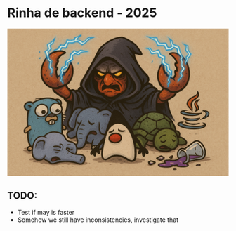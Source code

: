 # Rinha de backend - 2025

![Caranguejo fantasiado de Palpatine derrotando o mascote de Go, PHP, Java e Elixir](./assets/rinha.png)

## TODO:

- Test if may is faster
- Somehow we still have inconsistencies, investigate that
